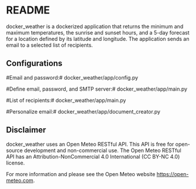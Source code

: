 # README
docker_weather is a dockerized application that returns the minimum and maximum temperatures, the sunrise and sunset hours, and a 5-day forecast for a location defined by its latitude and longitude. 
The application sends an email to a selected list of recipients.

## Configurations
#Email and password:# docker_weather/app/config.py

#Define email, password, and SMTP server:# docker_weather/app/main.py

#List of recipients:# docker_weather/app/main.py 

#Personalize email:# docker_weather/app/document_creator.py 

## Disclaimer
docker_weather uses an Open Meteo RESTful API. This API is free for open-source development and non-commercial use. The  Open Meteo RESTful API has an Attribution-NonCommercial 4.0 International (CC BY-NC 4.0) license.

For more information and please see the Open Meteo website https://open-meteo.com.
